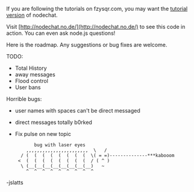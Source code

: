 If you are following the tutorials on fzysqr.com, you may want the [tutorial version](https://github.com/jslatts/nodechat-tutorial) of nodechat.

Visit [http://nodechat.no.de/](http://nodechat.no.de/) to see this code in action. You can even ask node.js questions!

Here is the roadmap. Any suggestions or bug fixes are welcome.

TODO:

 - Total History
 - away messages
 - Flood control
 - User bans

Horrible bugs:

 - user names with spaces can't be direct messaged
 - direct messages totally b0rked
 - Fix pulse on new topic 


              bug with laser eyes   
           ,,,,,,,,,,,,,,,,,,,,,,,  \   /
         / (  (  (  (  (  (  (  (  \( = =)--------------***kabooom
        <  (  (  (  (  (  (  (  (  / ( ^ )
         \ (__(__(__(__(__(__(__(__)   ~
           ^  ^  ^  ^  ^  ^  ^  ^  ^


-jslatts
